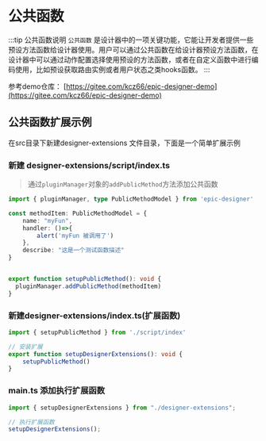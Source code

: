 # 公共函数

:::tip 公共函数说明
`公共函数` 是设计器中的一项关键功能，它能让开发者提供一些预设方法函数给设计器使用。用户可以通过公共函数在给设计器预设方法函数，在设计器中可以通过动作配置选择使用预设的方法函数，或者在自定义函数中进行编码使用，比如预设获取路由实例或者用户状态之类hooks函数。
:::

参考demo仓库： [https://gitee.com/kcz66/epic-designer-demo](https://gitee.com/kcz66/epic-designer-demo)

## 公共函数扩展示例

在src目录下新建designer-extensions 文件目录，下面是一个简单扩展示例

### 新建 designer-extensions/script/index.ts

> 通过`pluginManager`对象的`addPublicMethod`方法添加公共函数

```ts
import { pluginManager, type PublicMethodModel } from 'epic-designer'

const methodItem: PublicMethodModel = {
    name: "myFun",
    handler: ()=>{
        alert('myFun 被调用了')
    },
    describe: "这是一个测试函数描述"
}


export function setupPublicMethod(): void {
  pluginManager.addPublicMethod(methodItem)  
}
```

### 新建designer-extensions/index.ts(扩展函数)

```ts
import { setupPublicMethod } from './script/index'

// 安装扩展
export function setupDesignerExtensions(): void {
	setupPublicMethod()
}
```

### main.ts 添加执行扩展函数

```ts
import { setupDesignerExtensions } from "./designer-extensions";

// 执行扩展函数
setupDesignerExtensions();
```
